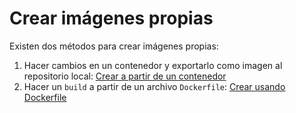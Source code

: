 # Crear imágenes propias

Existen dos métodos para crear imágenes propias:

1. Hacer cambios en un contenedor y exportarlo como imagen al repositorio local: [Crear a partir de un contenedor](chapter03/03crear-contenedor.md)
2. Hacer un `build` a partir de un archivo `Dockerfile`: [Crear usando Dockerfile](chapter03/04crear-dockerfile.md)

